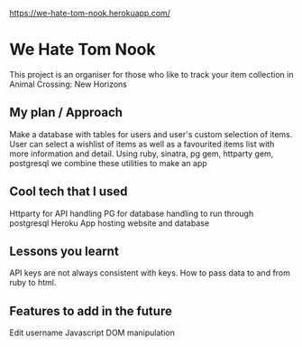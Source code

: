 https://we-hate-tom-nook.herokuapp.com/

# We Hate Tom Nook

This project is an organiser for those who like to track your item collection in Animal Crossing: New Horizons

## My plan / Approach

Make a database with tables for users and user's custom selection of items.
User can select a wishlist of items as well as a favourited items list with more information and detail.
Using ruby, sinatra, pg gem, httparty gem, postgresql we combine these utilities to make an app

## Cool tech that I used

Httparty for API handling
PG for database handling to run through postgresql
Heroku App hosting website and database

## Lessons you learnt

API keys are not always consistent with keys.
How to pass data to and from ruby to html.

## Features to add in the future

Edit username
Javascript DOM manipulation
